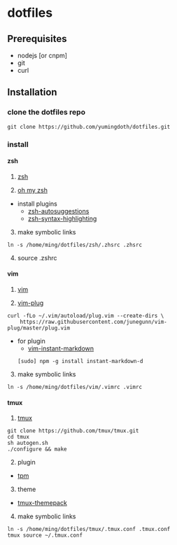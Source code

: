 # dotfiles

## Prerequisites
 - nodejs [or cnpm]
 - git
 - curl

## Installation
### clone the dotfiles repo
 ```
git clone https://github.com/yumingdoth/dotfiles.git
 ```

### install 
#### zsh
1. [zsh](https://github.com/ohmyzsh/ohmyzsh/wiki/Installing-ZSH)

2. [oh my zsh](https://github.com/ohmyzsh/ohmyzsh)
- install plugins
    - [zsh-autosuggestions](https://github.com/zsh-users/zsh-autosuggestions/blob/master/INSTALL.md)
    - [zsh-syntax-highlighting](https://github.com/zsh-users/zsh-syntax-highlighting/blob/master/INSTALL.md)

3. make symbolic links
```
ln -s /home/ming/dotfiles/zsh/.zhsrc .zhsrc
```

4. source .zshrc

#### vim
1. [vim](https://www.vim.org/download.php)

2. [vim-plug](https://github.com/junegunn/vim-plug)
```
curl -fLo ~/.vim/autoload/plug.vim --create-dirs \
    https://raw.githubusercontent.com/junegunn/vim-plug/master/plug.vim
```

- for plugin
    - [vim-instant-markdown](https://github.com/instant-markdown/vim-instant-markdown)
    ```
    [sudo] npm -g install instant-markdown-d
    ```

3. make symbolic links
```
ln -s /home/ming/dotfiles/vim/.vimrc .vimrc
```

#### tmux 
1. [tmux](https://github.com/tmux/tmux)
```
git clone https://github.com/tmux/tmux.git
cd tmux
sh autogen.sh
./configure && make
```

2. plugin
- [tpm](https://github.com/tmux-plugins/tpm)

3. theme
- [tmux-themepack](https://github.com/jimeh/tmux-themepack)

4. make symbolic links
```
ln -s /home/ming/dotfiles/tmux/.tmux.conf .tmux.conf
tmux source ~/.tmux.conf
```







